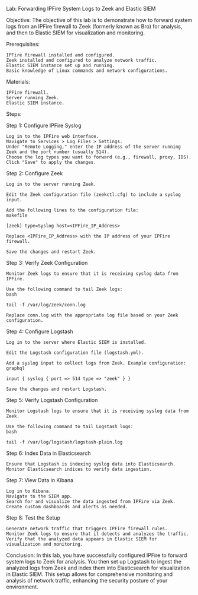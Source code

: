 
Lab: Forwarding IPFire System Logs to Zeek and Elastic SIEM

Objective: The objective of this lab is to demonstrate how to forward system logs from an IPFire firewall to Zeek (formerly known as Bro) for analysis, and then to Elastic SIEM for visualization and monitoring.

Prerequisites:

    IPFire firewall installed and configured.
    Zeek installed and configured to analyze network traffic.
    Elastic SIEM instance set up and running.
    Basic knowledge of Linux commands and network configurations.

Materials:

    IPFire firewall.
    Server running Zeek.
    Elastic SIEM instance.

Steps:

Step 1: Configure IPFire Syslog

    Log in to the IPFire web interface.
    Navigate to Services > Log Files > Settings.
    Under "Remote Logging," enter the IP address of the server running Zeek and the port number (usually 514).
    Choose the log types you want to forward (e.g., firewall, proxy, IDS).
    Click "Save" to apply the changes.

Step 2: Configure Zeek

    Log in to the server running Zeek.

    Edit the Zeek configuration file (zeekctl.cfg) to include a syslog input.

    Add the following lines to the configuration file:
    makefile

    [zeek] type=Syslog host=<IPFire_IP_Address>

    Replace <IPFire_IP_Address> with the IP address of your IPFire firewall.

    Save the changes and restart Zeek.

Step 3: Verify Zeek Configuration

    Monitor Zeek logs to ensure that it is receiving syslog data from IPFire.

    Use the following command to tail Zeek logs:
    bash

    tail -f /var/log/zeek/conn.log

    Replace conn.log with the appropriate log file based on your Zeek configuration.

Step 4: Configure Logstash

    Log in to the server where Elastic SIEM is installed.

    Edit the Logstash configuration file (logstash.yml).

    Add a syslog input to collect logs from Zeek. Example configuration:
    graphql

    input { syslog { port => 514 type => "zeek" } }

    Save the changes and restart Logstash.

Step 5: Verify Logstash Configuration

    Monitor Logstash logs to ensure that it is receiving syslog data from Zeek.

    Use the following command to tail Logstash logs:
    bash

    tail -f /var/log/logstash/logstash-plain.log

Step 6: Index Data in Elasticsearch

    Ensure that Logstash is indexing syslog data into Elasticsearch.
    Monitor Elasticsearch indices to verify data ingestion.

Step 7: View Data in Kibana

    Log in to Kibana.
    Navigate to the SIEM app.
    Search for and visualize the data ingested from IPFire via Zeek.
    Create custom dashboards and alerts as needed.

Step 8: Test the Setup

    Generate network traffic that triggers IPFire firewall rules.
    Monitor Zeek logs to ensure that it detects and analyzes the traffic.
    Verify that the analyzed data appears in Elastic SIEM for visualization and monitoring.

Conclusion: In this lab, you have successfully configured IPFire to forward system logs to Zeek for analysis. You then set up Logstash to ingest the analyzed logs from Zeek and index them into Elasticsearch for visualization in Elastic SIEM. This setup allows for comprehensive monitoring and analysis of network traffic, enhancing the security posture of your environment.
